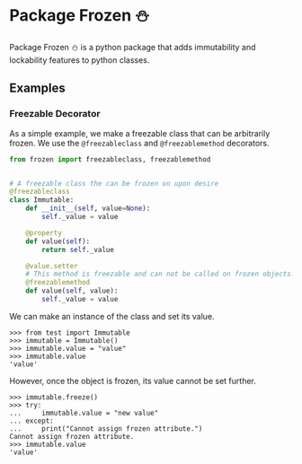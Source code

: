 # Package Frozen :snowman:

Package Frozen :snowman: is a python package that adds 
immutability and lockability features to python classes.

## Examples
### Freezable Decorator
As a simple example, we make a freezable class that can be arbitrarily frozen. 
We use the `@freezableclass` and `@freezablemethod` decorators.

```python
from frozen import freezableclass, freezablemethod


# A freezable class the can be frozen on upon desire
@freezableclass
class Immutable:
	def __init__(self, value=None):
		self._value = value

	@property
	def value(self):
		return self._value

	@value.setter
	# This method is freezable and can not be called on frozen objects.
	@freezablemethod
	def value(self, value):
		self._value = value
``` 

We can make an instance of the class and set its value.

```pycon
>>> from test import Immutable
>>> immutable = Immutable()
>>> immutable.value = "value"
>>> immutable.value
'value'
```

However, once the object is frozen, its value cannot be set further.

```pycon
>>> immutable.freeze()
>>> try:
... 	immutable.value = "new value"
... except:
... 	print("Cannot assign frozen attribute.")
Cannot assign frozen attribute.
>>> immutable.value
'value'
```
